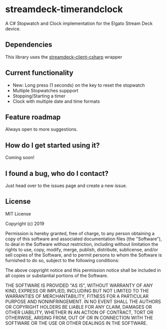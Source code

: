 # streamdeck-timerandclock
A C# Stopwatch and Clock implementation for the Elgato Stream Deck device.

## Dependencies
This library uses the [streamdeck-client-csharp](https://github.com/TyrenDe/streamdeck-client-csharp) wrapper

## Current functionality
- New: Long press (1 seconds) on the key to reset the stopwatch
- Multiple Stopwatches suppport
- Stopping/Starting a timer
- Clock with multiple date and time formats

## Feature roadmap
Always open to more suggestions.

## How do I get started using it?
Coming soon!

## I found a bug, who do I contact?
Just head over to the issues page and create a new issue.

## License
MIT License

Copyright (c) 2019

Permission is hereby granted, free of charge, to any person obtaining a copy of this software and associated documentation files (the "Software"), to deal in the Software without restriction, including without limitation the rights to use, copy, modify, merge, publish, distribute, sublicense, and/or sell copies of the Software, and to permit persons to whom the Software is furnished to do so, subject to the following conditions:

The above copyright notice and this permission notice shall be included in all copies or substantial portions of the Software.

THE SOFTWARE IS PROVIDED "AS IS", WITHOUT WARRANTY OF ANY KIND, EXPRESS OR IMPLIED, INCLUDING BUT NOT LIMITED TO THE WARRANTIES OF MERCHANTABILITY, FITNESS FOR A PARTICULAR PURPOSE AND NONINFRINGEMENT. IN NO EVENT SHALL THE AUTHORS OR COPYRIGHT HOLDERS BE LIABLE FOR ANY CLAIM, DAMAGES OR OTHER LIABILITY, WHETHER IN AN ACTION OF CONTRACT, TORT OR OTHERWISE, ARISING FROM, OUT OF OR IN CONNECTION WITH THE SOFTWARE OR THE USE OR OTHER DEALINGS IN THE SOFTWARE.
